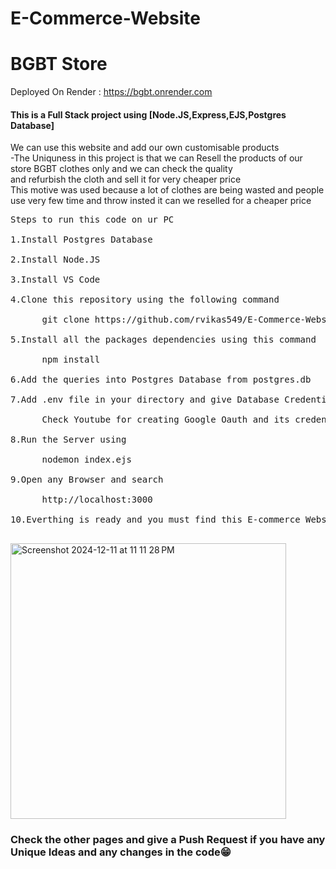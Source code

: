 # E-Commerce-Website
<h1>BGBT Store</h1> <p>Deployed On Render : <a href="https://bgbt.onrender.com">https://bgbt.onrender.com</a></p>
<h4>This is a Full Stack project using [Node.JS,Express,EJS,Postgres Database]</h4>

We can use this website and add our own customisable products<br>
-The Uniquness in this project is that we can Resell the products of our store BGBT clothes only and we can check the quality <br>
  and refurbish the cloth and sell it for very cheaper price<br>
  This motive was used because a lot of clothes are being wasted and people use very few time and throw insted it can we reselled for a cheaper price<br>
<pre>
Steps to run this code on ur PC<br>
1.Install Postgres Database<br>
2.Install Node.JS<br>
3.Install VS Code <br>
4.Clone this repository using the following command <br>
      git clone https://github.com/rvikas549/E-Commerce-Website.git<br>
5.Install all the packages dependencies using this command<br>
      npm install<br>
6.Add the queries into Postgres Database from postgres.db<br>
7.Add .env file in your directory and give Database Credentials and also Google client id , client secret , session secret <br>
      Check Youtube for creating Google Oauth and its credentials<br>
8.Run the Server using<br>
      nodemon index.ejs<br>
9.Open any Browser and search <br>
      http://localhost:3000<br>
10.Everthing is ready and you must find this E-commerce Website <br>
</pre>
<img width="441" alt="Screenshot 2024-12-11 at 11 11 28 PM" src="https://github.com/user-attachments/assets/9f457973-54c9-4217-adbf-e65b2eabc9f1" />

<h3>Check the other pages and give a Push Request if you have any Unique Ideas and any changes in the code😁</h3>




